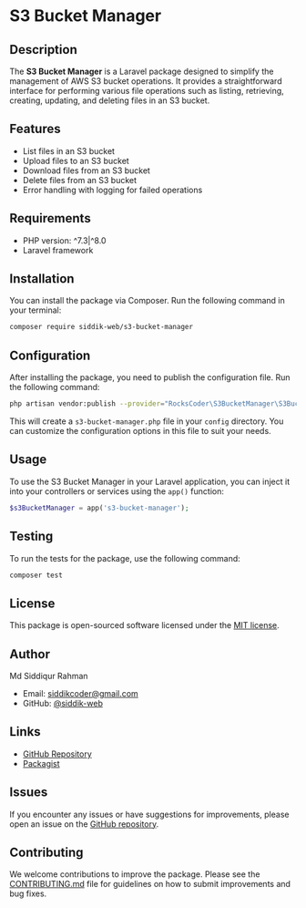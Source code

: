 # S3 Bucket Manager

## Description

The **S3 Bucket Manager** is a Laravel package designed to simplify the management of AWS S3 bucket operations. It provides a straightforward interface for performing various file operations such as listing, retrieving, creating, updating, and deleting files in an S3 bucket.

## Features

- List files in an S3 bucket
- Upload files to an S3 bucket
- Download files from an S3 bucket
- Delete files from an S3 bucket
- Error handling with logging for failed operations

## Requirements

- PHP version: ^7.3|^8.0
- Laravel framework

## Installation

You can install the package via Composer. Run the following command in your terminal:

```bash
composer require siddik-web/s3-bucket-manager
```

## Configuration

After installing the package, you need to publish the configuration file. Run the following command:

```bash
php artisan vendor:publish --provider="RocksCoder\S3BucketManager\S3BucketManagerServiceProvider"
```

This will create a `s3-bucket-manager.php` file in your `config` directory. You can customize the configuration options in this file to suit your needs.

## Usage

To use the S3 Bucket Manager in your Laravel application, you can inject it into your controllers or services using the `app()` function:

```php
$s3BucketManager = app('s3-bucket-manager');
```

## Testing

To run the tests for the package, use the following command:

```bash
composer test
```

## License

This package is open-sourced software licensed under the [MIT license](https://opensource.org/licenses/MIT).

## Author

Md Siddiqur Rahman
- Email: siddikcoder@gmail.com
- GitHub: [@siddik-web](https://github.com/siddik-web)

## Links

- [GitHub Repository](https://github.com/siddik-web/s3-bucket-manager)
- [Packagist](https://packagist.org/packages/siddik-web/s3-bucket-manager)

## Issues

If you encounter any issues or have suggestions for improvements, please open an issue on the [GitHub repository](https://github.com/siddik-web/s3-bucket-manager/issues).

## Contributing

We welcome contributions to improve the package. Please see the [CONTRIBUTING.md](CONTRIBUTING.md) file for guidelines on how to submit improvements and bug fixes.
